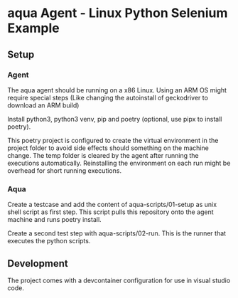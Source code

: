 # aqua Agent - Linux Python Selenium Example

## Setup

### Agent

The aqua agent should be running on a x86 Linux. Using an ARM OS might require special steps (Like changing the autoinstall of geckodriver to download an ARM build)

Install python3, python3 venv, pip and poetry (optional, use pipx to install poetry).

This poetry project is configured to create the virtual environment in the project folder to avoid side effects should something on the machine change. The temp folder is cleared by the agent after running the executions automatically.
Reinstalling the environment on each run might be overhead for short running executions.

### Aqua

Create a testcase and add the content of aqua-scripts/01-setup as unix shell script as first step.
This script pulls this repository onto the agent machine and runs poetry install.

Create a second test step with aqua-scripts/02-run. This is the runner that executes the python scripts.

## Development

The project comes with a devcontainer configuration for use in visual studio code.